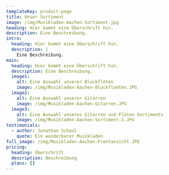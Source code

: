 ```yaml
---
templateKey: product-page
title: Unser Sortiment
image: /img/Musikladen-Aachen-Sortiment.jpg
heading: Hier kommt eine Überschrift hin.
description: Eine Beschreibung.
intro:
  heading: Hier kommt eine Überschrift hin.
  description: |
    Eine Beschreibung.
main:
  heading: Hier kommt eine Überschrift hin.
  description: Eine Beschreibung.
  image1:
    alt: Eine Auswahl unserer Blockflöten
    image: /img/Musikladen-Aachen-Blockfloeten.JPG
  image2:
    alt: Eine Auswahl unserer Gitarren
    image: /img/Musikladen-Aachen-Gitarren.JPG
  image3:
    alt: Eine Auswahl unseres Gitarren und Flöten Sortiments
    image: /img/Musikladen-Aachen-Sortiment-2.JPG
testimonials:
  - author: Jonathan Schaul
    quote: Ein wunderbarer Musikladen
full_image: /img/Musikladen-Aachen-Frontansicht.JPG
pricing:
  heading: Überschrift
  description: Beschreibung
  plans: []
---
```


